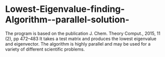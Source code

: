 # Lowest-Eigenvalue-finding-Algorithm--parallel-solution-
The program is based on the publication J. Chem. Theory Comput., 2015, 11 (2), pp 472–483
It takes a test matrix and produces the lowest eigenvalue and eigenvector. 
The algorithm is highly parallel and may be used for a variety of different scientific problems. 
